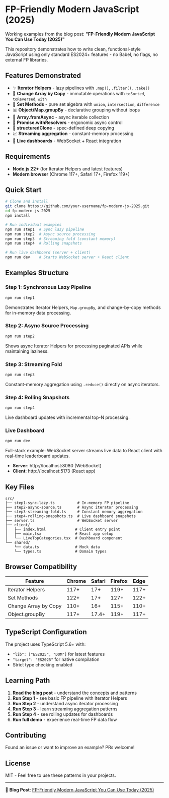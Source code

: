 # FP-Friendly Modern JavaScript (2025)

Working examples from the blog post: **"FP-Friendly Modern JavaScript You Can Use Today (2025)"**

This repository demonstrates how to write clean, functional-style JavaScript using only standard ES2024+ features - no Babel, no flags, no external FP libraries.

## Features Demonstrated

- ✨ **Iterator Helpers** - lazy pipelines with `.map()`, `.filter()`, `.take()`
- 🔄 **Change Array by Copy** - immutable operations with `toSorted`, `toReversed`, `with`
- 🧮 **Set Methods** - pure set algebra with `union`, `intersection`, `difference`
- 📊 **Object/Map.groupBy** - declarative grouping without loops
- 🌊 **Array.fromAsync** - async iterable collection
- 🎯 **Promise.withResolvers** - ergonomic async control
- 🔄 **structuredClone** - spec-defined deep copying
- 📈 **Streaming aggregation** - constant-memory processing
- 🚀 **Live dashboards** - WebSocket + React integration

## Requirements

- **Node.js 22+** (for Iterator Helpers and latest features)
- **Modern browser** (Chrome 117+, Safari 17+, Firefox 119+)

## Quick Start

```bash
# Clone and install
git clone https://github.com/your-username/fp-modern-js-2025.git
cd fp-modern-js-2025
npm install

# Run individual examples
npm run step1  # Sync lazy pipeline
npm run step2  # Async source processing
npm run step3  # Streaming fold (constant memory)
npm run step4  # Rolling snapshots

# Run live dashboard (server + client)
npm run dev    # Starts WebSocket server + React client
```

## Examples Structure

### Step 1: Synchronous Lazy Pipeline
```bash
npm run step1
```
Demonstrates Iterator Helpers, `Map.groupBy`, and change-by-copy methods for in-memory data processing.

### Step 2: Async Source Processing
```bash
npm run step2
```
Shows async Iterator Helpers for processing paginated APIs while maintaining laziness.

### Step 3: Streaming Fold
```bash
npm run step3
```
Constant-memory aggregation using `.reduce()` directly on async iterators.

### Step 4: Rolling Snapshots
```bash
npm run step4
```
Live dashboard updates with incremental top-N processing.

### Live Dashboard
```bash
npm run dev
```
Full-stack example: WebSocket server streams live data to React client with real-time leaderboard updates.

- **Server**: http://localhost:8080 (WebSocket)
- **Client**: http://localhost:5173 (React app)

## Key Files

```
src/
├── step1-sync-lazy.ts          # In-memory FP pipeline
├── step2-async-source.ts       # Async iterator processing
├── step3-streaming-fold.ts     # Constant memory aggregation
├── step4-rolling-snapshots.ts  # Live dashboard snapshots
├── server.ts                   # WebSocket server
├── client/
│   ├── index.html             # Client entry point
│   ├── main.tsx               # React app setup
│   └── LiveTopCategories.tsx  # Dashboard component
└── shared/
    └── data.ts                # Mock data
    └── types.ts               # Domain types
```

## Browser Compatibility

| Feature | Chrome | Safari | Firefox | Edge |
|---------|--------|--------|---------|------|
| Iterator Helpers | 117+ | 17+ | 119+ | 117+ |
| Set Methods | 122+ | 17+ | 127+ | 122+ |
| Change Array by Copy | 110+ | 16+ | 115+ | 110+ |
| Object.groupBy | 117+ | 17.4+ | 119+ | 117+ |

## TypeScript Configuration

The project uses TypeScript 5.6+ with:
- `"lib": ["ES2025", "DOM"]` for latest features
- `"target": "ES2025"` for native compilation
- Strict type checking enabled

## Learning Path

1. **Read the blog post** - understand the concepts and patterns
2. **Run Step 1** - see basic FP pipeline with Iterator Helpers
3. **Run Step 2** - understand async iterator processing
4. **Run Step 3** - learn streaming aggregation patterns
5. **Run Step 4** - see rolling updates for dashboards
6. **Run full demo** - experience real-time FP data flow

## Contributing

Found an issue or want to improve an example? PRs welcome!

## License

MIT - Feel free to use these patterns in your projects.

---

📖 **Blog Post**: [FP-Friendly Modern JavaScript You Can Use Today (2025)](https://medium.com/@cstuncsik/fp-friendly-modern-javascript-you-can-use-today-2025-0a9471ef9df6)
